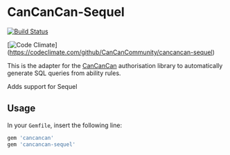 # CanCanCan-Sequel 

[![Build Status](https://travis-ci.org/CanCanCommunity/cancancan-sequel.svg?branch=master)](https://travis-ci.org/https://travis-ci.org/CanCanCommunity/cancancan-sequel)

[![Code Climate](https://codeclimate.com/github/CanCanCommunity/cancancan-sequel/badges/gpa.svg)] (https://codeclimate.com/github/CanCanCommunity/cancancan-sequel) 

This is the adapter for the [CanCanCan](https://github.com/CanCanCommunity/cancancan) authorisation
library to automatically generate SQL queries from ability rules.

Adds support for Sequel

## Usage

In your `Gemfile`, insert the following line:

```ruby
gem 'cancancan'
gem 'cancancan-sequel'
```
